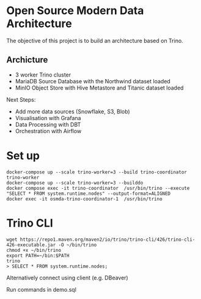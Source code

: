 # Open Source Modern Data Architecture


The objective of this project is to build an architecture based on Trino. 

## Archicture

- 3 worker Trino cluster
- MariaDB Source Database with the Northwind dataset loaded
- MinIO Object Store with Hive Metastore and Titanic dataset loaded


Next Steps:

- Add more data sources (Snowflake, S3, Blob)
- Visualisation with Grafana
- Data Processing with DBT
- Orchestration with Airflow


# Set up

```
docker-compose up --scale trino-worker=3 --build trino-coordinator trino-worker 
docker-compose up --scale trino-worker=3 --builddo
docker compose exec -it trino-coordinator  /usr/bin/trino --execute "SELECT * FROM system.runtime.nodes" --output-format=ALIGNED
docker exec -it osmda-trino-coordinator-1  /usr/bin/trino
```

# Trino CLI

```
wget https://repo1.maven.org/maven2/io/trino/trino-cli/426/trino-cli-426-executable.jar -O ~/bin/trino
chmod +x ~/bin/trino
export PATH=~/bin:$PATH
trino
> SELECT * FROM system.runtime.nodes;
```

Alternatively connect using client (e.g. DBeaver)

Run commands in demo.sql


